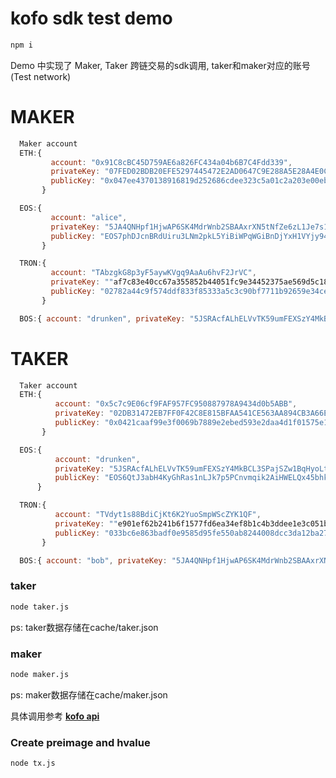 # kofo sdk test demo

```bash
npm i
```

Demo 中实现了 Maker, Taker 跨链交易的sdk调用, taker和maker对应的账号(Test network)

# MAKER
```js
  Maker account
  ETH:{
         account: "0x91C8cBC45D759AE6a826FC434a04b6B7C4Fdd339",
         privateKey: "07FED02BDB20EFE5297445472E2AD0647C9E288A5E28A4E0C7C18CEEFC09B470",
         publicKey: "0x047ee4370138916819d252686cdee323c5a01c2a203e00eb3b3fb588df9c79562601615e6969375f7bea207b6051940994d1e45fc221b3073ce2a5b97dc20349b9"
       }

  EOS:{
         account: "alice",
         privateKey: "5JA4QNHpf1HjwAP6SK4MdrWnb2SBAAxrXN5tNfZe6zL1Je7s1MZ",
         publicKey: "EOS7phDJcnBRdUiru3LNm2pkL5YiBiWPqWGiBnDjYxH1VYjy945qe"
       }

  TRON:{
         account: "TAbzgkG8p3yF5aywKVgq9AaAu6hvF2JrVC",
         privateKey: ""af7c83e40cc67a355852b44051fc9e34452375ae569d5c18dd62e3859b9be229,
         publicKey: "02782a44c9f574ddf833f85333a5c3c90bf7711b92659e34cea5434aca0fe6dcad"
       }

  BOS:{ account: "drunken", privateKey: "5JSRAcfALhELVvTK59umFEXSzY4MkBCL3SPajSZw1BqHyoLtH79", publicKey: "EOS6QtJ3abH4KyGhRas1nLJk7p5PCnvmqik2AiHWELQx45bhk47e9"}
```

# TAKER
```js
  Taker account
  ETH:{
          account: "0x5c7c9E06cf9FAF957FC950887978A9434d0b5ABB",
          privateKey: "02DB31472EB7FF0F42C8E815BFAA541CE563AA894CB3A66E4C6616427A6BD954",
          publicKey: "0x0421caaf99e3f0069b7889e2ebed593e2daa4d1f01575e1469787abcf02bbc012ee62e020037be4e944edf2a24d589dba389bd3a61df6f2bbc146abda7f39f69a9"
       }

  EOS:{
          account: "drunken",
          privateKey: "5JSRAcfALhELVvTK59umFEXSzY4MkBCL3SPajSZw1BqHyoLtH79",
          publicKey: "EOS6QtJ3abH4KyGhRas1nLJk7p5PCnvmqik2AiHWELQx45bhk47e9"
      }

  TRON:{
          account: "TVdyt1s88BdiCjKt6K2YuoSmpWScZYK1QF",
          privateKey: ""e901ef62b241b6f1577fd6ea34ef8b1c4b3ddee1e3c051b9e63f5ff729ad47a1,
          publicKey: "033bc6e863badf0e9585d95fe550ab8244008dcc3da12ba27a07338099cea41792"
       }

  BOS:{ account: "bob", privateKey: "5JA4QNHpf1HjwAP6SK4MdrWnb2SBAAxrXN5tNfZe6zL1Je7s1MZ", publicKey: "EOS7phDJcnBRdUiru3LNm2pkL5YiBiWPqWGiBnDjYxH1VYjy945qe"}
```


### taker
```bash
node taker.js
```
ps: taker数据存储在cache/taker.json

### maker
```bash
node maker.js
```
ps: maker数据存储在cache/maker.json

具体调用参考 [**kofo api**](https://github.com/kofoproject/kofo-sdk/blob/master/docs/API.md)

### Create preimage and hvalue
```bash
node tx.js
```